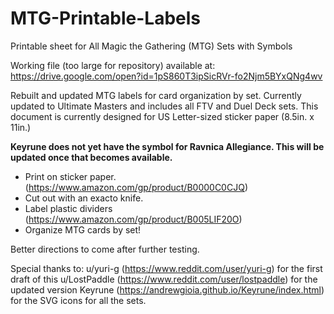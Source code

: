 # MTG-Printable-Labels
Printable sheet for All Magic the Gathering (MTG) Sets with Symbols

Working file (too large for repository) available at: https://drive.google.com/open?id=1pS860T3ipSicRVr-fo2Njm5BYxQNg4wv

Rebuilt and updated MTG labels for card organization by set. Currently updated to Ultimate Masters and includes all FTV and Duel Deck sets. This document is currently designed for US Letter-sized sticker paper (8.5in. x 11in.)

**Keyrune does not yet have the symbol for Ravnica Allegiance. This will be updated once that becomes available.**

- Print on sticker paper. (https://www.amazon.com/gp/product/B0000C0CJQ)
- Cut out with an exacto knife.
- Label plastic dividers (https://www.amazon.com/gp/product/B005LIF20O)
- Organize MTG cards by set!

Better directions to come after further testing.

Special thanks to:
u/yuri-g (https://www.reddit.com/user/yuri-g) for the first draft of this
u/LostPaddle (https://www.reddit.com/user/lostpaddle) for the updated version
Keyrune (https://andrewgioia.github.io/Keyrune/index.html) for the SVG icons for all the sets.
